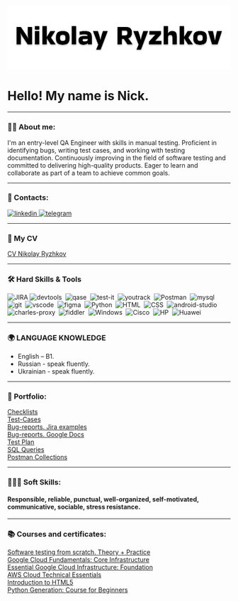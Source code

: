 ![Header](https://github.com/nikolay-ryzhkov/nikolay-ryzhkov/blob/main/assets/img.png)
# Hello! My name is Nick.

---

### 👨‍💻 About me:

I'm an entry-level QA Engineer with skills in manual testing. Proficient in identifying bugs, writing test cases, and working with testing documentation. Continuously improving in the field of software testing and committed to delivering high-quality products. Eager to learn and collaborate as part of a team to achieve common goals.

---
### 🤝 Contacts:

  <div id="badges">
    <a href="https://www.linkedin.com/in/nikolay-ryzhkov-a582ab348/" target="_blank">
      <img src="https://cdn-icons-png.flaticon.com/512/2504/2504799.png" width="40" height="40" alt="linkedin" />
    </a>
    <a href="https://t.me/NickRyzhkov" target="_blank">
      <img src="https://cdn-icons-png.flaticon.com/512/2111/2111646.png" width="40" height="40" alt="telegram" />
    </a>
  </div>

---
### 📄 My CV

  [CV Nikolay Ryzhkov](https://docs.google.com/document/d/13wz-GQbtN05J9l5kZGlwKCMY9WjdGA5U8NfPyo4DpxU/edit?usp=sharing)


---

### 🛠 Hard Skills & Tools
<div>
  <img src="https://cdn.jsdelivr.net/gh/devicons/devicon/icons/jira/jira-original.svg" title="JIRA" alt="JIRA" width="40" height="40"/>
  <img src="https://d33wubrfki0l68.cloudfront.net/38b5c953a4667366685d55db55d057c86db1fc54/a0fdc/static/acae6b24d940347661ca901ea07f47c1/chrome-dev-logo-icon.png" title="devtools" alt="devtools" width="40" height="40"/>&nbsp
  <img src="https://luna1.co/eb0187.png" title="qase" alt="qase" width="40" height="40"/>&nbsp
  <img src="https://docs.testit.software/images/testit_logo_icon_blue.png" title="test-it" alt="test-it" width="40" height="40"/>&nbsp
  <img src="https://upload.wikimedia.org/wikipedia/commons/thumb/8/8d/YouTrack_Icon.svg/1024px-YouTrack_Icon.svg.png?20200803082248" title="youtrack" alt="youtrack" width="40" height="40"/>&nbsp
  <img src="https://cdn.jsdelivr.net/gh/devicons/devicon/icons/postman/postman-original.svg" title="Postman" alt="Postman" width="40" height="40"/>&nbsp
  <img src="https://cdn.jsdelivr.net/gh/devicons/devicon/icons/mysql/mysql-original.svg" title="mysql" alt="mysql" width="40" height="40"/>&nbsp
  <img src="https://cdn.jsdelivr.net/gh/devicons/devicon/icons/git/git-original.svg" title="git" alt="git" width="40" height="40"/>&nbsp
  <img src="https://cdn.jsdelivr.net/gh/devicons/devicon/icons/vscode/vscode-original.svg" title="vscode" alt="vscode" width="40" height="40"/>&nbsp
  <img src="https://cdn.jsdelivr.net/gh/devicons/devicon/icons/figma/figma-original.svg" title="figma" alt="figma" width="40" height="40"/>&nbsp
  <img src="https://cdn.jsdelivr.net/gh/devicons/devicon/icons/python/python-original.svg" title="Python" alt="Python" width="40" height="40"/>&nbsp
  <img src="https://cdn.jsdelivr.net/gh/devicons/devicon/icons/html5/html5-original.svg" title="HTML" alt="HTML" width="40" height="40"/>&nbsp
  <img src="https://cdn.jsdelivr.net/gh/devicons/devicon/icons/css3/css3-original.svg" title="CSS" alt="CSS" width="40" height="40"/>&nbsp
  <img src="https://cdn.jsdelivr.net/gh/devicons/devicon/icons/androidstudio/androidstudio-original.svg" title="android-studio" alt="android-studio" width="40" height="40"/>&nbsp
  <img src="https://cdn.icon-icons.com/icons2/3053/PNG/512/charles_proxy_macos_bigsur_icon_190302.png" title="charles-proxy" alt="charles-proxy" width="40" height="40"/>&nbsp
  <img src="https://www.megaleechers.com/storage/Fiddler-Everywhere-Icon.png" title="fiddler" alt="fiddler" width="40" height="40"/>&nbsp
  <img src="https://cdn.jsdelivr.net/gh/devicons/devicon/icons/windows8/windows8-original.svg" title="Windows" alt="Windows" width="40" height="40"/>&nbsp
  <img src="https://www.svgrepo.com/show/331335/cisco.svg" title="Cisco" alt="Cisco" width="40" height="40"/>&nbsp
  <img src="https://upload.wikimedia.org/wikipedia/commons/thumb/a/ad/HP_logo_2012.svg/2048px-HP_logo_2012.svg.png" title="HP" alt="HP" width="40" height="40"/>&nbsp
  <img src="https://upload.wikimedia.org/wikipedia/en/thumb/0/04/Huawei_Standard_logo.svg/1200px-Huawei_Standard_logo.svg.png" title="Huawei" alt="Huawei" width="40" height="40"/>&nbsp

</div>

---

### 🌍 LANGUAGE KNOWLEDGE
- English – B1.
- Russian - speak fluently.
- Ukrainian - speak fluently.

---

### 📁 Portfolio:

<div>

  [Checklists](https://github.com/nikolay-ryzhkov/nikolay-ryzhkov/tree/main/Portfolio/Cheklists)  
  [Test-Cases](https://github.com/nikolay-ryzhkov/nikolay-ryzhkov/tree/main/Portfolio/Test-Cases)  
  [Bug-reports. Jira examples](https://github.com/nikolay-ryzhkov/nikolay-ryzhkov/blob/main/Portfolio/Bug-reports/Bug-reports%20Jira.pdf)  
  [Bug-reports. Google Docs](https://docs.google.com/spreadsheets/d/1DAChomY0NkH5ctrRIyHOo3N9HbsRdbVLS2sbiZhzKB0/edit?usp=sharing)  
  [Test Plan](https://github.com/nikolay-ryzhkov/nikolay-ryzhkov/tree/main/Portfolio/Cheklists)  
  [SQL Queries](https://github.com/nikolay-ryzhkov/nikolay-ryzhkov/tree/main/Portfolio/SQL%20Queries)  
  [Postman Collections](https://github.com/nikolay-ryzhkov/nikolay-ryzhkov/tree/main/Portfolio/Postman%20Collections)  

</div>

---

### 🙋🏻‍♂️ Soft Skills:

#### Responsible, reliable, punctual, well-organized, self-motivated, communicative, sociable, stress resistance.

---

### 📚 Courses and certificates:

  <a href="https://github.com/nikolay-ryzhkov/nikolay-ryzhkov/blob/main/Certificates/Coursera%201%20course.pdf" target="_blank">Software testing from scratch. Theory + Practice</a>  
  <a href="https://github.com/nikolay-ryzhkov/nikolay-ryzhkov/blob/main/Certificates/Coursera%201%20course.pdf" target="_blank">Google Cloud Fundamentals: Core Infrastructure</a>  
  <a href="https://github.com/nikolay-ryzhkov/nikolay-ryzhkov/blob/main/Certificates/Essential%20Google%20Cloud%20Infrastructure%20Foundation.pdf" target="_blank">Essential Google Cloud Infrastructure: Foundation</a>  
  <a href="https://github.com/nikolay-ryzhkov/nikolay-ryzhkov/blob/main/Certificates/AWS%20Cloud%20Technical%20Essentials.pdf" target="_blank">AWS Cloud Technical Essentials</a>  
  <a href="https://github.com/nikolay-ryzhkov/nikolay-ryzhkov/blob/main/Certificates/AWS%20Cloud%20Technical%20Essentials.pdf" target="_blank">Introduction to HTML5</a>  
  <a href="https://github.com/nikolay-ryzhkov/nikolay-ryzhkov/blob/main/Certificates/Python%20Generation%20course%20for%20beginners.pdf" target="_blank">Python Generation: Course for Beginners</a>
  
